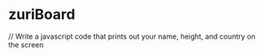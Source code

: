 # zuriBoard
// Write a javascript code that prints out your name, height, and country on the screen
